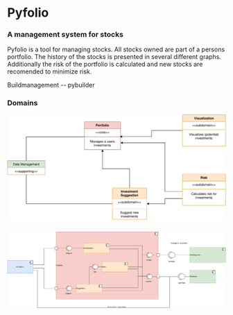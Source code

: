 # Pyfolio
### A management system for stocks

Pyfolio is a tool for managing stocks. All stocks owned are part of a persons portfolio. The history of the stocks is presented in
several different graphs. Additionally the risk of the portfolio is calculated and new stocks are recomended to minimize risk.

Buildmanagement -- pybuilder


### Domains

![Domains](UML/domains.drawio.svg)

###

![Components](UML/component.drawio.svg)
